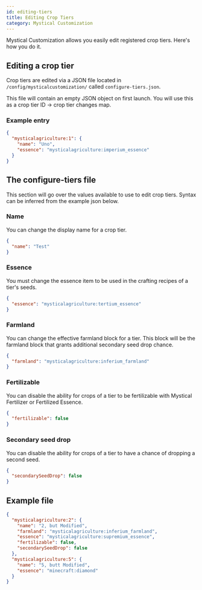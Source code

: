 ```yaml
---
id: editing-tiers
title: Editing Crop Tiers
category: Mystical Customization
---
```


Mystical Customization allows you easily edit registered crop tiers. Here's how you do it.

## Editing a crop tier
Crop tiers are edited via a JSON file located in `/config/mysticalcustomization/` called `configure-tiers.json`.

This file will contain an empty JSON object on first launch. You will use this as a crop tier ID -> crop tier changes map.

### Example entry
```json
{
  "mysticalagriculture:1": {
    "name": "Uno",
    "essence": "mysticalagriculture:imperium_essence"
  }
}
```

## The configure-tiers file
This section will go over the values available to use to edit crop tiers. Syntax can be inferred from the example json below.

### Name
You can change the display name for a crop tier.
```json
{
  "name": "Test"
}
```

### Essence
You must change the essence item to be used in the crafting recipes of a tier's seeds.
```json
{
  "essence": "mysticalagriculture:tertium_essence"
}
```

### Farmland
You can change the effective farmland block for a tier. This block will be the farmland block that grants additional secondary seed drop chance.
```json
{
  "farmland": "mysticalagriculture:inferium_farmland"
}
```

### Fertilizable
You can disable the ability for crops of a tier to be fertilizable with Mystical Fertilizer or Fertilized Essence.
```json
{
  "fertilizable": false
}
```

### Secondary seed drop
You can disable the ability for crops of a tier to have a chance of dropping a second seed.
```json
{
  "secondarySeedDrop": false
}
```

## Example file
```json
{
  "mysticalagriculture:2": {
    "name": "2, but Modified",
    "farmland": "mysticalagriculture:inferium_farmland",
    "essence": "mysticalagriculture:supremium_essence",
    "fertilizable": false,
    "secondarySeedDrop": false
  },
  "mysticalagriculture:5": {
    "name": "5, butt Modified",
    "essence": "minecraft:diamond"
  }
}
```

